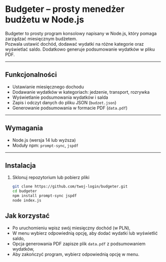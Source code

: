 # Budgeter – prosty menedżer budżetu w Node.js

Budgeter to prosty program konsolowy napisany w Node.js, który pomaga zarządzać miesięcznym budżetem.  
Pozwala ustawić dochód, dodawać wydatki na różne kategorie oraz wyświetlać saldo. Dodatkowo generuje podsumowanie wydatków w pliku PDF.

---

## Funkcjonalności

- Ustawianie miesięcznego dochodu
- Dodawanie wydatków w kategoriach: jedzenie, transport, rozrywka
- Wyświetlanie podsumowania wydatków i salda
- Zapis i odczyt danych do pliku JSON (`budzet.json`)
- Generowanie podsumowania w formacie PDF (`data.pdf`)

---

## Wymagania

- Node.js (wersja 14 lub wyższa)
- Moduły npm: `prompt-sync`, `jspdf`

---

## Instalacja

1. Sklonuj repozytorium lub pobierz pliki  
   ```bash
   git clone https://github.com/twoj-login/budgeter.git
   cd budgeter
   npm install prompt-sync jspdf
   node index.js

## Jak korzystać

- Po uruchomieniu wpisz swój miesięczny dochód (w PLN),
- W menu wybierz odpowiednią opcję, aby dodać wydatki lub wyświetlić saldo,
- Opcja generowania PDF zapisze plik `data.pdf` z podsumowaniem wydatków,
- Aby zakończyć program, wybierz odpowiednią opcję w menu.
